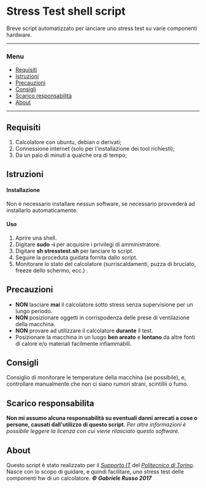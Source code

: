 # Stress Test shell script
Breve script automatizzato per lanciare uno stress test su varie componenti hardware.

***
### **Menu**
+ [Requisiti](#requisiti)
+ [Istruzioni](#istruzioni)
+ [Precauzioni](#precauzioni)
+ [Consigli](#consigli)
+ [Scarico responsabilità](#scarico-responsabilita)
+ [About](#about)
***


## Requisiti
  1. Calcolatore con ubuntu, debian o derivati;
  2. Connessione internet (solo per l'installazione dei tool richiesti);
  3. Da un paio di minuti a qualche ora di tempo;

## Istruzioni
  #### Installazione
  Non è necessario installare nessun software, se necessario provvederà ad installarlo automaticamente.
  #### Uso
  1. Aprire una shell.
  2. Digitare **sudo -i** per acquisire i privilegi di amministratore.
  3. Digitare **sh stresstest.sh** per lanciare lo script.
  4. Seguire la proceduta guidata fornita dallo script.
  5. Monitorare lo stato del calcolatore (surriscaldamenti, puzza di bruciato, freeze dello schermo, ecc.) .

## Precauzioni
* **NON** lasciare **mai** il calcolatore sotto stress senza supervisione per un lungo periodo.
* **NON** posizionare oggetti in corrispodenza delle prese di ventilazione della macchina.
* **NON** provare ad utilizzare il calcolatore **durante** il test.
* Posizionare la macchina in un luogo **ben areato** e **lontano** da altre fonti di calore e/o materiali facilmente infiammabili.

## Consigli
Consiglio di monitorare le temperature della macchina (se possibile), e, controllare manualmente che non ci siano rumori strani, scintillii o fumo.

## Scarico responsabilita
**Non mi assumo alcuna responsabilità su eventuali danni arrecati a cose o persone, causati dall'utilizzo di questo script.**
*Per altre informazioni è possibile leggere la licenza con cui viene rilasciato questo software.*

## About
  Questo script è stato realizzato per il [*Supporto IT*](http://linux.studenti.polito.it/wp) del [*Politecnico di Torino*](http://www.polito.it). Nasce con lo scopo di guidare, e quindi facilitare,  uno stress test delle componenti hw di un calcolatore.
  ***© Gabriele Russo 2017***

